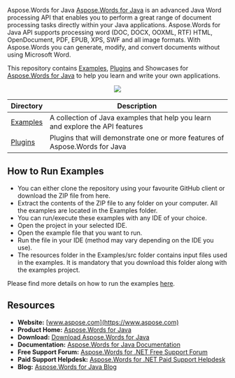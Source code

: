 Aspose.Words for Java
[Aspose.Words for Java](https://products.aspose.com/words/java) is an advanced Java Word processing API that enables you to perform a great range of document processing tasks directly within your Java applications. Aspose.Words for Java API supports processing word (DOC, DOCX, OOXML, RTF) HTML, OpenDocument, PDF, EPUB, XPS, SWF and all image formats. With Aspose.Words you can generate, modify, and convert documents without using Microsoft Word.

This repository contains [Examples](Examples), [Plugins](Plugins) and Showcases for [Aspose.Words for Java](https://products.aspose.com/words/java) to help you learn and write your own applications.

<p align="center">

  <a title="Download complete Aspose.Words for Java source code" href="https://github.com/aspose-words/Aspose.Words-for-Java/archive/master.zip">
	<img src="https://raw.github.com/AsposeExamples/java-examples-dashboard/master/images/downloadZip-Button-Large.png" />
  </a>
</p>

Directory | Description
--------- | -----------
[Examples](Examples)  | A collection of Java examples that help you learn and explore the API features
[Plugins](Plugins)  | Plugins that will demonstrate one or more features of Aspose.Words for Java

## How to Run Examples
<ul>
	<li>You can either clone the repository using your favourite GitHub client or download the ZIP file from here.</li>
	<li>Extract the contents of the ZIP file to any folder on your computer. All the examples are located in the Examples folder.</li>
	<li>You can run/execute these examples with any IDE of your choice.</li>
	<li>Open the project in your selected IDE.
</li>
	<li>Open the example file that you want to run.</li>
	<li>Run the file in your IDE (method may vary depending on the IDE you use).
</li>
	<li>The resources folder in the Examples/src folder contains input files used in the examples. It is mandatory that you download this folder along with the examples project.</li>
</ul>
<p>Please find more details on how to run the examples <a title="How to Run the Examples" href="https://docs.aspose.com/display/wordsjava/How+to+Run+the+Examples">here</a>.</p>

## Resources

+ **Website:** [www.aspose.com](https://www.aspose.com)
+ **Product Home:** [Aspose.Words for Java](https://products.aspose.com/words/java)
+ **Download:** [Download Aspose.Words for Java](https://repository.aspose.com/repo/com/aspose/aspose-words/)
+ **Documentation:** [Aspose.Words for Java Documentation](https://docs.aspose.com//display/wordsjava/Home)
+ **Free Support Forum:** [Aspose.Words for .NET Free Support Forum](https://forum.aspose.com/c/words)
+ **Paid Support Helpdesk:** [Aspose.Words for .NET Paid Support Helpdesk](https://helpdesk.aspose.com/)
+ **Blog:** [Aspose.Words for Java Blog](https://blog.aspose.com/category/aspose-products/aspose-words-product-family/)
